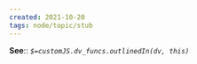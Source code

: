 ```yaml
---
created: 2021-10-20
tags: node/topic/stub
---
```


**See**::
*`$=customJS.dv_funcs.outlinedIn(dv, this)`*